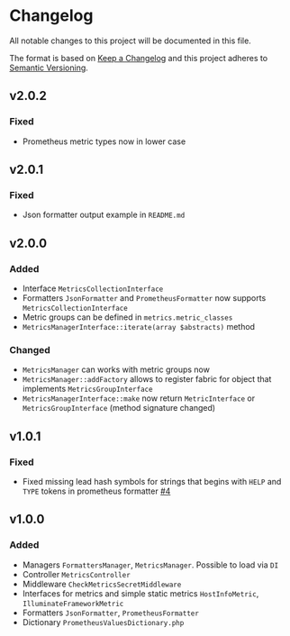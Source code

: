 # Changelog

All notable changes to this project will be documented in this file.

The format is based on [Keep a Changelog][keepachangelog] and this project adheres to [Semantic Versioning][semver].

## v2.0.2

### Fixed

- Prometheus metric types now in lower case

## v2.0.1

### Fixed 

- Json formatter output example in `README.md`

## v2.0.0

### Added

- Interface `MetricsCollectionInterface`
- Formatters `JsonFormatter` and `PrometheusFormatter` now supports `MetricsCollectionInterface`
- Metric groups can be defined in `metrics.metric_classes`
- `MetricsManagerInterface::iterate(array $abstracts)` method

### Changed

- `MetricsManager` can works with metric groups now
- `MetricsManager::addFactory` allows to register fabric for object that implements `MetricsGroupInterface`
- `MetricsManagerInterface::make` now return `MetricInterface` or `MetricsGroupInterface` (method signature changed)

## v1.0.1

### Fixed

- Fixed missing lead hash symbols for strings that begins with `HELP` and `TYPE` tokens in prometheus formatter [#4]

[#4]: https://github.com/avto-dev/app-metrics-laravel/issues/4

## v1.0.0

### Added

- Managers `FormattersManager`, `MetricsManager`. Possible to load via `DI`
- Controller `MetricsController`
- Middleware `CheckMetricsSecretMiddleware`
- Interfaces for metrics and simple static metrics `HostInfoMetric`, `IlluminateFrameworkMetric`
- Formatters `JsonFormatter`, `PrometheusFormatter`
- Dictionary `PrometheusValuesDictionary.php`

[keepachangelog]:https://keepachangelog.com/en/1.0.0/
[semver]:https://semver.org/spec/v2.0.0.html

